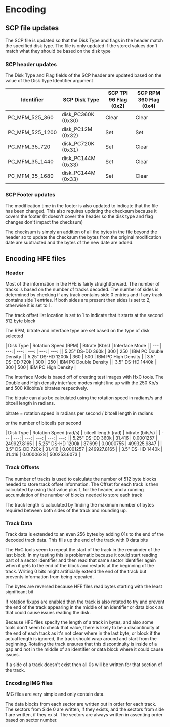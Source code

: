 # Encoding

## SCP file updates

The SCP file is updated so that the Disk Type and flags in the header match the specified disk type. The file is only updated if the
stored values don't match what they should be based on the disk type

### SCP header updates

The Disk Type and Flag fields of the SCP header are updated based on the value of the Disk Type Identifier argument

| Identifier | SCP Disk Type | SCP TPI 96 Flag (0x2) | SCP RPM 360 Flag (0x4) |
| ---------- | ------------- | --------------------- | ---------------------- |
| PC_MFM_525_360  | disk_PC360K (0x30) | Clear | Clear |
| PC_MFM_525_1200 | disk_PC12M (0x32) | Set | Set |
| PC_MFM_35_720   | disk_PC720K (0x31) | Set | Clear |
| PC_MFM_35_1440 | disk_PC144M (0x33) | Set | Clear |
| PC_MFM_35_1680 | disk_PC144M (0x33) | Set | Clear |

### SCP Footer updates

The modification time in the footer is also updated to indicate that the file has been changed. This also requires updating the checksum
because it covers the footer (It doesn't cover the header so the disk type and flag changes don't impact the checksum)

The checksum is simply an addition of all the bytes in the file beyond the header so to update the checksum the bytes from the original
modification date are subtracted and the bytes of the new date are added.

## Encoding HFE files

### Header

Most of the information in the HFE is fairly straightforward. The number of tracks is based on the number of tracks decoded.
The number of sides is determined by checking if any track contains side 0 entries and if any track contains side 1 entries.
If both sides are present then sides is set to 2, otherwise it is set to 1.

The track offset list location is set to 1 to indicate that it starts at the second 512 byte block

The RPM, bitrate and interface type are set based on the type of disk selected

| Disk Type | Rotation Speed (RPM) | Bitrate (Kb/s) | Interface Mode |
| --- | ---: |  ---: |  ---: | ---: | ---: |
| 5.25" DS-DD 360k | 300 | 250 | IBM PC Double Density |
| 5.25" DS-HD 1200k | 360 | 500 | IBM PC High Density  |
| 3.5" DS-DD 720k | 300 | 250 | IBM PC Double Density |
| 3.5" DS-HD 1440k | 300 | 500 | IBM PC High Density |

The Interface Mode is based off of creating test images with HxC tools. The Double and High density interface modes might line up
with the 250 Kb/s and 500 Kilobits/s bitrates respectively.

The bitrate can also be calculated using the rotation speed in radians/s
and bitcell length in radians.

bitrate = rotation speed in radians per second / bitcell length in radians

or the number of bitcells per second

| Disk Type | Rotation Speed (rad/s) | bitcell length (rad) | bitrate (bits/s) |
| --- | ---: |  ---: |  ---: | ---: | ---: |
| 5.25" DS-DD 360k | 31.416 | 0.0001257 | 249927.8165 |
| 5.25" DS-HD 1200k | 37.699 | 0.0000755 | 499325.9847 |
| 3.5" DS-DD 720k | 31.416 | 0.0001257 | 249927.8165 |
| 3.5" DS-HD 1440k | 31.416 | 0.0000628 | 500253.6073 |

### Track Offsets

The number of tracks is used to calculate the number of 512 byte blocks needed to store track offset information. The Offset for each
track is then calculated by using that value plus 1, for the header, and a running accumulation of the number of blocks needed to store
each track

The track length is calculated by finding the maximum number of bytes required between both sides of the track and rounding up.

### Track Data

Track data is extended to an even 256 bytes by adding 01s to the end of the decoded track data. This fills up the end of the track with 0 data bits

The HxC tools seem to repeat the start of the track in the remainder of the last block. In my testing this is problematic because it could
start reading part of a sector identifier and then read that same sector identifier again when it gets to the end of the block and restarts
at the beginning of the track. Writing 0 bits might artificially extend the end of the track but prevents information from being repeated.

The bytes are reversed because HFE files read bytes starting with the least significant bit

If rotation fixups are enabled then the track is also rotated to try and prevent the end of the track appearing in the middle of an identifier
or data block as that could cause issues reading the disk. 

Because HFE files specify the length of a track in bytes, and also some tools don't seem to check that value, there is likely to
be a discontinuity at the end of each track as it's not clear where in the last byte, or block if the actual length is ignored, the
track should wrap around and start from the beginning. Rotating the track ensures that this discontinuity is inside of a gap and not
in the middle of an identifier or data block where it could cause issues.

If a side of a track doesn't exist then all 0s will be written for that section of the track.

### Encoding IMG files

IMG files are very simple and only contain data.

The data blocks from each sector are written out in order for each track. The sectors from Side 0 are written, if they exists,
and the sectors from side 1 are written, if they exist. The sectors are always written in assenting order based on sector number.